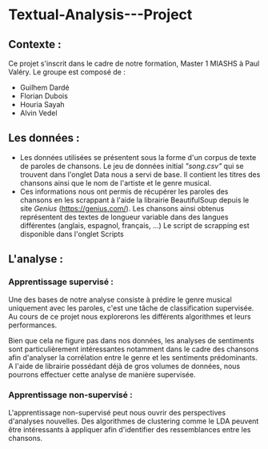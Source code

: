 # Textual-Analysis---Project

## Contexte :
Ce projet s'inscrit dans le cadre de notre formation, Master 1 MIASHS à Paul Valéry. 
Le groupe est composé de :
- Guilhem Dardé
- Florian Dubois
- Houria Sayah
- Alvin Vedel

## Les données :
- Les données utilisées se présentent sous la forme d'un corpus de texte de paroles de chansons. Le jeu de données initial *"song.csv"* qui se trouvent dans l'onglet Data nous a servi de base. Il contient les titres des chansons ainsi que le nom de l'artiste et le genre musical. 
- Ces informations nous ont permis de récupérer les paroles des chansons en les scrappant à l'aide la librairie BeautifulSoup depuis le site *Genius* (https://genius.com/). Les chansons ainsi obtenus représentent des textes de longueur variable dans des langues différentes (anglais, espagnol, français, ...)
Le script de scrapping est disponible dans l'onglet Scripts

## L'analyse :

### Apprentissage supervisé :
Une des bases de notre analyse consiste à prédire le genre musical uniquement avec les paroles, c'est une tâche de classification supervisée. Au cours de ce projet nous explorerons les différents algorithmes et leurs performances.

Bien que cela ne figure pas dans nos données, les analyses de sentiments sont particulièrement intéressantes notamment dans le cadre des chansons afin d'analyser la corrélation entre le genre et les sentiments prédominants. A l'aide de librairie possédant déjà de gros volumes de données, nous pourrons effectuer cette analyse de manière supervisée.

### Apprentissage non-supervisé :
L'apprentissage non-supervisé peut nous ouvrir des perspectives d'analyses nouvelles. Des algorithmes de clustering comme le LDA peuvent être intéressants à appliquer afin d'identifier des ressemblances entre les chansons.
